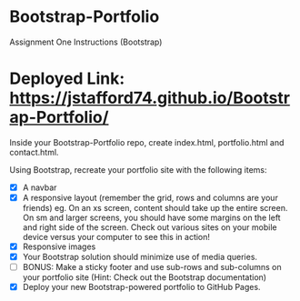 # Bootstrap-Portfolio
Assignment One Instructions (Bootstrap)

# Deployed Link: https://jstafford74.github.io/Bootstrap-Portfolio/

Inside your Bootstrap-Portfolio repo, create index.html, portfolio.html and contact.html.

Using Bootstrap, recreate your portfolio site with the following items:

- [X] A navbar
- [X] A responsive layout (remember the grid, rows and columns are your friends)
      eg. On an xs screen, content should take up the entire screen. On sm and larger screens, you should have some margins on the left and       right side of the screen. Check out various sites on your mobile device versus your computer to see this in action!
- [X] Responsive images
- [X] Your Bootstrap solution should minimize use of media queries.
- [ ] BONUS: Make a sticky footer and use sub-rows and sub-columns on your portfolio site (Hint: Check out the Bootstrap documentation)
- [X] Deploy your new Bootstrap-powered portfolio to GitHub Pages.
